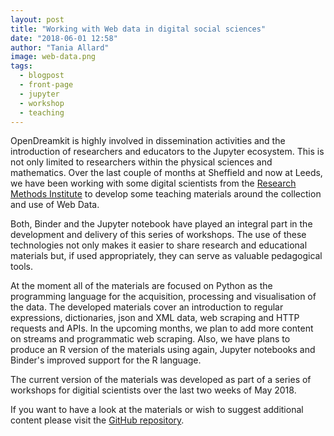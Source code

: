 ```yaml
---
layout: post
title: "Working with Web data in digital social sciences"
date: "2018-06-01 12:58"
author: "Tania Allard"
image: web-data.png
tags:
  - blogpost
  - front-page
  - jupyter
  - workshop
  - teaching
---
```


OpenDreamkit is highly involved in dissemination activities and the introduction
of researchers and educators to the Jupyter ecosystem. This is not only limited
to researchers within the physical sciences and mathematics. Over the last couple
of months at Sheffield and now at Leeds, we have been working with some
digital scientists from the [Research Methods Institute](https://www.sheffield.ac.uk/smi)
to develop some teaching materials around the collection and use of Web Data.

Both, Binder and the Jupyter notebook have played an integral part in the development
and delivery of this series of workshops. The use of these technologies not only
makes it easier to share research and educational materials but, if used appropriately,
they can serve as valuable pedagogical tools.

At the moment all of the materials are focused on Python as the programming language
for the acquisition, processing and visualisation of the data. The developed materials cover an introduction to regular expressions, dictionaries, json and XML data, web scraping and HTTP requests and APIs. In the upcoming months, we plan to add more content on streams and programmatic web scraping. Also, we have plans
to produce an R version of the materials using again, Jupyter notebooks and
Binder's improved support for the R language.

The current version of the materials was developed as part of a series of workshops
for digitial scientists over the last two weeks of May 2018.

If you want to have a look at the materials or wish to suggest additional content
please visit the [GitHub repository](https://github.com/trallard/WebData_Python).
